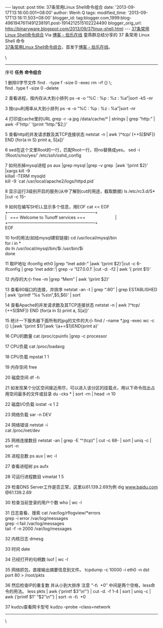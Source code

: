 --- layout: post title: 37条常用Linux Shell命令组合 date:
'2013-09-17T13:16:00.001+08:00' author: Wenh Q tags: modified\_time:
'2013-09-17T13:16:11.503+08:00' blogger\_id:
tag:blogger.com,1999:blog-4961947611491238191.post-1914212515102224490
blogger\_orig\_url:
http://binaryware.blogspot.com/2013/09/37linux-shell.html ---
[37条常用Linux Shell命令组合](http://blog.jobbole.com/48173/)
Via [博客 - 伯乐在线](http://blog.jobbole.com/)
童燕群总结分享的 37 条常用 Linux Shell 命令\
[37条常用Linux
Shell命令组合](http://blog.jobbole.com/48173/)，首发于[博客 -
伯乐在线](http://blog.jobbole.com/)。\
\
\
  ------ -------------------------------------------------------------------------------------------- --------------------------------------------------------------------------------------------------------------------------
  序号   **任务**                                                                                     **命令组合**

  1      删除0字节文件                                                                                find . -type f -size 0 -exec rm -rf {} \\;\
                                                                                                      find . type f -size 0 -delete

  2      查看进程，按内存从大到小排列                                                                 ps -e -o “%C : %p : %z : %a”|sort -k5 -nr

  3      按cpu利用率从大到小排列                                                                      ps -e -o “%C : %p : %z : %a”|sort -nr

  4      打印说cache里的URL                                                                           grep -r -a jpg /data/cache/\* | strings | grep “http:” | awk -F’http:’ ‘{print “http:”\$2;}’

  5      查看http的并发请求数及其TCP连接状态                                                          netstat -n | awk ‘/\^tcp/ {++S[\$NF]} END {for(a in S) print a, S[a]}’

  6      sed在这个文里Root的一行，匹配Root一行，将no替换成yes。                                       sed -i ‘/Root/s/no/yes/’ /etc/ssh/sshd\_config

  7      如何杀掉mysql进程                                                                            ps aux |grep mysql |grep -v grep  |awk ‘{print \$2}’ |xargs kill -9\
                                                                                                      killall -TERM mysqld\
                                                                                                      kill -9 \`cat /usr/local/apache2/logs/httpd.pid\`

  8      显示运行3级别开启的服务(从中了解到cut的用途，截取数据)                                       ls /etc/rc3.d/S\* |cut -c 15-

  9      如何在编写SHELL显示多个信息，用EOF                                                           cat \<\< EOF\
                                                                                                      +————————————————————–+\
                                                                                                      |   === Welcome to Tunoff services ===                         |\
                                                                                                      +————————————————————–+\
                                                                                                      EOF

  10     for的用法(如给mysql建软链接)                                                                 cd /usr/local/mysql/bin\
                                                                                                      for i in \*\
                                                                                                      do ln /usr/local/mysql/bin/\$i /usr/bin/\$i\
                                                                                                      done

  11     取IP地址                                                                                     ifconfig eth0 |grep “inet addr:” |awk ‘{print \$2}’|cut -c 6-\
                                                                                                      ifconfig | grep ‘inet addr:’| grep -v ’127.0.0.1′ |cut -d: -f2 | awk ‘{ print \$1}’

  12     内存的大小                                                                                   free -m |grep “Mem” | awk ‘{print \$2}’

  13     查看80端口的连接，并排序                                                                     netstat -an -t | grep “:80″ | grep ESTABLISHED | awk ‘{printf “%s %s\\n”,\$5,\$6}’ | sort

  14     查看Apache的并发请求数及其TCP连接状态                                                        netstat -n | awk ‘/\^tcp/ {++S[\$NF]} END {for(a in S) print a, S[a]}’

  15     统计一下服务器下面所有的jpg的文件的大小                                                      find / -name \*.jpg -exec wc -c {} \\;|awk ‘{print \$1}’|awk ‘{a+=\$1}END{print a}’

  16     CPU的数量                                                                                    cat /proc/cpuinfo |grep -c processor

  17     CPU负载                                                                                      cat /proc/loadavg

  18     CPU负载                                                                                      mpstat 1 1

  19     内存空间                                                                                     free

  20     磁盘空间                                                                                     df -h

  21     如发现某个分区空间接近用尽，可以进入该分区的挂载点，用以下命令找出占用空间最多的文件或目录   du -cks \* | sort -rn | head -n 10

  22     磁盘I/O负载                                                                                  iostat -x 1 2

  23     网络负载                                                                                     sar -n DEV

  24     网络错误                                                                                     netstat -i\
                                                                                                      cat /proc/net/dev

  25     网络连接数目                                                                                 netstat -an | grep -E “\^(tcp)” | cut -c 68- | sort | uniq -c | sort -n

  26     进程总数                                                                                     ps aux | wc -l

  27     查看进程树                                                                                   ps aufx

  28     可运行进程数目                                                                               vmwtat 1 5

  29     检查DNS Server工作是否正常，这里以61.139.2.69为例                                            dig www.baidu.com @61.139.2.69

  30     检查当前登录的用户个数                                                                       who | wc -l

  31     日志查看、搜索                                                                               cat /var/log/rflogview/\*errors\
                                                                                                      grep -i error /var/log/messages\
                                                                                                      grep -i fail /var/log/messages\
                                                                                                      tail -f -n 2000 /var/log/messages

  32     内核日志                                                                                     dmesg

  33     时间                                                                                         date

  34     已经打开的句柄数                                                                             lsof | wc -l

  35     网络抓包，直接输出摘要信息到文件。                                                           tcpdump -c 10000 -i eth0 -n dst port 80 \> /root/pkts

  36     然后检查IP的重复数 并从小到大排序 注意 “-t\\  +0″ 中间是两个空格，less命令的用法。           less pkts | awk {‘printf \$3″\\n”‘} | cut -d. -f 1-4 | sort | uniq -c | awk {‘printf \$1″ “\$2″\\n”‘} | sort -n -t\\  +0

  37     kudzu查看网卡型号                                                                            kudzu –probe –class=network
  ------ -------------------------------------------------------------------------------------------- --------------------------------------------------------------------------------------------------------------------------

\

